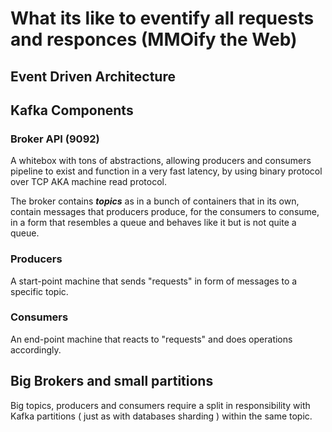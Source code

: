 # What its like to eventify all requests and responces (MMOify the Web)

## Event Driven Architecture

## Kafka Components

### Broker API (9092)

A whitebox with tons of abstractions, allowing producers and consumers pipeline to exist and function in a very fast latency, by using binary protocol over TCP AKA machine read protocol.

The broker contains ***topics*** as in a bunch of containers that in its own, contain messages that producers produce, for the consumers to consume, in a form that resembles a queue and behaves like it but is not quite a queue.

### Producers

A start-point machine that sends "requests" in form of messages to a specific topic.

### Consumers

An end-point machine that reacts to "requests" and does operations accordingly.

## Big Brokers and small partitions

Big topics, producers and consumers require a split in responsibility with Kafka partitions ( just as with databases sharding ) within the same topic.

